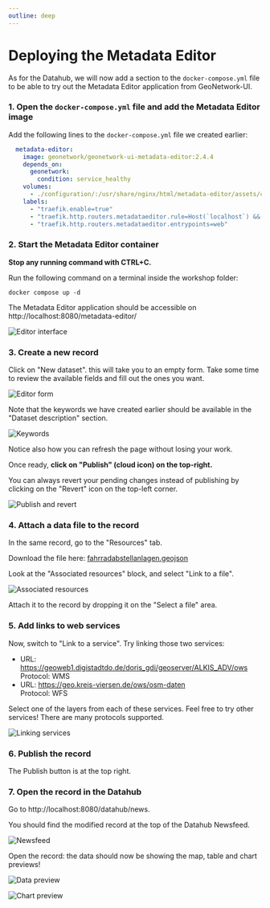 ```yaml
---
outline: deep
---
```


# Deploying the Metadata Editor

As for the Datahub, we will now add a section to the `docker-compose.yml` file to be able to try out the Metadata Editor application from GeoNetwork-UI.

### 1. Open the `docker-compose.yml` file and add the Metadata Editor image

Add the following lines to the `docker-compose.yml` file we created earlier:

```yaml
  metadata-editor:
    image: geonetwork/geonetwork-ui-metadata-editor:2.4.4
    depends_on:
      geonetwork:
        condition: service_healthy
    volumes:
      - ./configuration/:/usr/share/nginx/html/metadata-editor/assets/configuration
    labels:
      - "traefik.enable=true"
      - "traefik.http.routers.metadataeditor.rule=Host(`localhost`) && PathPrefix(`/metadata-editor`)"
      - "traefik.http.routers.metadataeditor.entrypoints=web"
```

### 2. Start the Metadata Editor container

**Stop any running command with CTRL+C.**

Run the following command on a terminal inside the workshop folder:

```shell
docker compose up -d
```

The Metadata Editor application should be accessible on http://localhost:8080/metadata-editor/

![Editor interface](assets/editor-interface.png)

### 3. Create a new record

Click on "New dataset". this will take you to an empty form. Take some time to review the available fields and fill out the ones you want.

![Editor form](assets/editor-form.png)

Note that the keywords we have created earlier should be available in the "Dataset description" section.

![Keywords](assets/keywords.png)

Notice also how you can refresh the page without losing your work.

Once ready, **click on "Publish" (cloud icon) on the top-right.**

You can always revert your pending changes instead of publishing by clicking on the "Revert" icon on the top-left corner.

![Publish and revert](assets/publish-revert.png)

### 4. Attach a data file to the record

In the same record, go to the "Resources" tab.

Download the file here: <a target="_blank" href="/gs-workshop-geonetwork/fahrradabstellanlagen.geojson">fahrradabstellanlagen.geojson</a>

Look at the "Associated resources" block, and select "Link to a file".

![Associated resources](assets/associated-resources.png)

Attach it to the record by dropping it on the "Select a file" area.

### 5. Add links to web services

Now, switch to "Link to a service". Try linking those two services:

* URL: https://geoweb1.digistadtdo.de/doris_gdi/geoserver/ALKIS_ADV/ows  
  Protocol: WMS
* URL: https://geo.kreis-viersen.de/ows/osm-daten  
  Protocol: WFS

Select one of the layers from each of these services. Feel free to try other services! There are many protocols supported.

![Linking services](assets/linking-services.png)

### 6. Publish the record

The Publish button is at the top right.

### 7. Open the record in the Datahub

Go to http://localhost:8080/datahub/news.

You should find the modified record at the top of the Datahub Newsfeed.

![Newsfeed](assets/datahub-newsfeed.png)

Open the record: the data should now be showing the map, table and chart previews!

![Data preview](assets/data-preview.png)

![Chart preview](assets/chart-preview.png)
